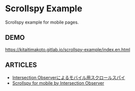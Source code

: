 Scrollspy Example
=================

Scrollspy example for mobile pages.

DEMO
----

https://kitaitimakoto.gitlab.io/scrollspy-example/index.en.html

ARTICLES
--------

* [Intersection Observerによるモバイル用スクロールスパイ](https://kitaitimakoto.github.io/apehuci/2016/09/12.html)
* [Scrollspy for mobile by Intersection Observer](https://medium.com/@KitaitiMakoto/scrollspy-for-mobile-by-intersection-observer-ddc1c6f24f6b)
